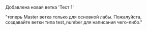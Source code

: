 Добавлена новая ветка 'Тест 1'

"теперь Master ветка только для основной лабы. Пожалуйста, создавайте ветки типа test_number для написания чего-либо."

